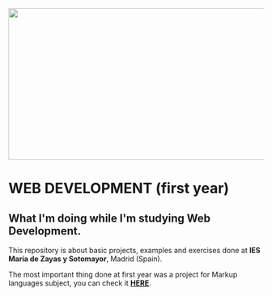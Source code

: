 <img src="https://cdn.pixabay.com/photo/2016/12/09/22/10/programming-1896158_960_720.jpg" width="900" height="300">
<h1>WEB DEVELOPMENT (first year)</h1>
<h2>What I'm doing while I'm studying Web Development.</h2>

This repository is about basic projects, examples and exercises done at <strong>IES María de Zayas y Sotomayor</strong>, Madrid (Spain).

The most important thing done at first year was a project for Markup languages subject, you can check it <a href="https://wickedmelkor.github.io/"><strong>HERE</strong></a>.

